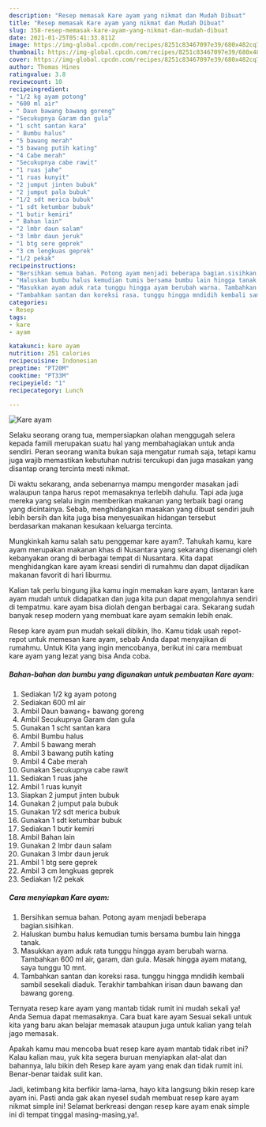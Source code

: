 ```yaml
---
description: "Resep memasak Kare ayam yang nikmat dan Mudah Dibuat"
title: "Resep memasak Kare ayam yang nikmat dan Mudah Dibuat"
slug: 358-resep-memasak-kare-ayam-yang-nikmat-dan-mudah-dibuat
date: 2021-01-25T05:41:33.811Z
image: https://img-global.cpcdn.com/recipes/8251c83467097e39/680x482cq70/kare-ayam-foto-resep-utama.jpg
thumbnail: https://img-global.cpcdn.com/recipes/8251c83467097e39/680x482cq70/kare-ayam-foto-resep-utama.jpg
cover: https://img-global.cpcdn.com/recipes/8251c83467097e39/680x482cq70/kare-ayam-foto-resep-utama.jpg
author: Thomas Hines
ratingvalue: 3.8
reviewcount: 10
recipeingredient:
- "1/2 kg ayam potong"
- "600 ml air"
- " Daun bawang bawang goreng"
- "Secukupnya Garam dan gula"
- "1 scht santan kara"
- " Bumbu halus"
- "5 bawang merah"
- "3 bawang putih kating"
- "4 Cabe merah"
- "Secukupnya cabe rawit"
- "1 ruas jahe"
- "1 ruas kunyit"
- "2 jumput jinten bubuk"
- "2 jumput pala bubuk"
- "1/2 sdt merica bubuk"
- "1 sdt ketumbar bubuk"
- "1 butir kemiri"
- " Bahan lain"
- "2 lmbr daun salam"
- "3 lmbr daun jeruk"
- "1 btg sere geprek"
- "3 cm lengkuas geprek"
- "1/2 pekak"
recipeinstructions:
- "Bersihkan semua bahan. Potong ayam menjadi beberapa bagian.sisihkan."
- "Haluskan bumbu halus kemudian tumis bersama bumbu lain hingga tanak."
- "Masukkan ayam aduk rata tunggu hingga ayam berubah warna. Tambahkan 600 ml air, garam, dan gula. Masak hingga ayam matang, saya tunggu 10 mnt."
- "Tambahkan santan dan koreksi rasa. tunggu hingga mndidih kembali sambil sesekali diaduk. Terakhir tambahkan irisan daun bawang dan bawang goreng."
categories:
- Resep
tags:
- kare
- ayam

katakunci: kare ayam 
nutrition: 251 calories
recipecuisine: Indonesian
preptime: "PT20M"
cooktime: "PT33M"
recipeyield: "1"
recipecategory: Lunch

---
```



![Kare ayam](https://img-global.cpcdn.com/recipes/8251c83467097e39/680x482cq70/kare-ayam-foto-resep-utama.jpg)

Selaku seorang orang tua, mempersiapkan olahan menggugah selera kepada famili merupakan suatu hal yang membahagiakan untuk anda sendiri. Peran seorang  wanita bukan saja mengatur rumah saja, tetapi kamu juga wajib memastikan kebutuhan nutrisi tercukupi dan juga masakan yang disantap orang tercinta mesti nikmat.

Di waktu  sekarang, anda sebenarnya mampu mengorder masakan jadi walaupun tanpa harus repot memasaknya terlebih dahulu. Tapi ada juga mereka yang selalu ingin memberikan makanan yang terbaik bagi orang yang dicintainya. Sebab, menghidangkan masakan yang dibuat sendiri jauh lebih bersih dan kita juga bisa menyesuaikan hidangan tersebut berdasarkan makanan kesukaan keluarga tercinta. 



Mungkinkah kamu salah satu penggemar kare ayam?. Tahukah kamu, kare ayam merupakan makanan khas di Nusantara yang sekarang disenangi oleh kebanyakan orang di berbagai tempat di Nusantara. Kita dapat menghidangkan kare ayam kreasi sendiri di rumahmu dan dapat dijadikan makanan favorit di hari liburmu.

Kalian tak perlu bingung jika kamu ingin memakan kare ayam, lantaran kare ayam mudah untuk didapatkan dan juga kita pun dapat mengolahnya sendiri di tempatmu. kare ayam bisa diolah dengan berbagai cara. Sekarang sudah banyak resep modern yang membuat kare ayam semakin lebih enak.

Resep kare ayam pun mudah sekali dibikin, lho. Kamu tidak usah repot-repot untuk memesan kare ayam, sebab Anda dapat menyajikan di rumahmu. Untuk Kita yang ingin mencobanya, berikut ini cara membuat kare ayam yang lezat yang bisa Anda coba.

<!--inarticleads1-->

##### Bahan-bahan dan bumbu yang digunakan untuk pembuatan Kare ayam:

1. Sediakan 1/2 kg ayam potong
1. Sediakan 600 ml air
1. Ambil  Daun bawang+ bawang goreng
1. Ambil Secukupnya Garam dan gula
1. Gunakan 1 scht santan kara
1. Ambil  Bumbu halus
1. Ambil 5 bawang merah
1. Ambil 3 bawang putih kating
1. Ambil 4 Cabe merah
1. Gunakan Secukupnya cabe rawit
1. Sediakan 1 ruas jahe
1. Ambil 1 ruas kunyit
1. Siapkan 2 jumput jinten bubuk
1. Gunakan 2 jumput pala bubuk
1. Gunakan 1/2 sdt merica bubuk
1. Gunakan 1 sdt ketumbar bubuk
1. Sediakan 1 butir kemiri
1. Ambil  Bahan lain
1. Gunakan 2 lmbr daun salam
1. Gunakan 3 lmbr daun jeruk
1. Ambil 1 btg sere geprek
1. Ambil 3 cm lengkuas geprek
1. Sediakan 1/2 pekak




<!--inarticleads2-->

##### Cara menyiapkan Kare ayam:

1. Bersihkan semua bahan. Potong ayam menjadi beberapa bagian.sisihkan.
1. Haluskan bumbu halus kemudian tumis bersama bumbu lain hingga tanak.
1. Masukkan ayam aduk rata tunggu hingga ayam berubah warna. Tambahkan 600 ml air, garam, dan gula. Masak hingga ayam matang, saya tunggu 10 mnt.
1. Tambahkan santan dan koreksi rasa. tunggu hingga mndidih kembali sambil sesekali diaduk. Terakhir tambahkan irisan daun bawang dan bawang goreng.




Ternyata resep kare ayam yang mantab tidak rumit ini mudah sekali ya! Anda Semua dapat memasaknya. Cara buat kare ayam Sesuai sekali untuk kita yang baru akan belajar memasak ataupun juga untuk kalian yang telah jago memasak.

Apakah kamu mau mencoba buat resep kare ayam mantab tidak ribet ini? Kalau kalian mau, yuk kita segera buruan menyiapkan alat-alat dan bahannya, lalu bikin deh Resep kare ayam yang enak dan tidak rumit ini. Benar-benar taidak sulit kan. 

Jadi, ketimbang kita berfikir lama-lama, hayo kita langsung bikin resep kare ayam ini. Pasti anda gak akan nyesel sudah membuat resep kare ayam nikmat simple ini! Selamat berkreasi dengan resep kare ayam enak simple ini di tempat tinggal masing-masing,ya!.

